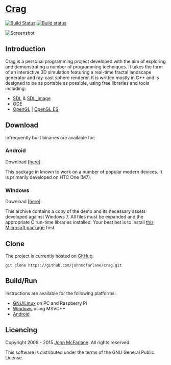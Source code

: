 # [Crag](https://github.com/johnmcfarlane/crag)

[![Build Status](https://travis-ci.org/johnmcfarlane/crag.svg?branch=develop)](https://travis-ci.org/johnmcfarlane/crag)
[![Build status](https://ci.appveyor.com/api/projects/status/b1x763k4ydpiwyuu/branch/develop?svg=true)](https://ci.appveyor.com/project/johnmcfarlane/crag/branch/develop)

![Screenshot](http://john.mcfarlane.name/projects/crag.png)

## Introduction

Crag is a personal programming project developed with the aim of exploring and demonstrating a number of programming techniques.
It takes the form of an interactive 3D simulation featuring a real-time fractal landscape generator and ray-cast sphere renderer.
It is written mostly in C++ and is designed to be as portable as possible, using free libraries and tools including:

- [SDL](http://www.libsdl.org/) & [SDL_image](https://www.libsdl.org/projects/SDL_image/)
- [ODE](http://www.ode.org/)
- [OpenGL](https://www.khronos.org/opengl/) | [OpenGL ES](https://www.khronos.org/opengles/)

## Download

Infrequently built binaries are available for:

### Android

Download [[here](https://drive.google.com/file/d/0BzcKPEavdc2NdUlfNTdmeTUwLTQ/edit?usp=sharing)].

This package in known to work on a number of popular modern devices. It is primarily developed on HTC One (M7).

### Windows

Download [[here](https://drive.google.com/file/d/0BzcKPEavdc2NQVVyMy1qSW9nTWs/edit?usp=sharing)].

This archive contains a copy of the demo and its necessary assets developed against Windows 7. All files must be expanded and the appropriate C run-time libraries installed. Your best bet is to install [this Microsoft package](https://www.microsoft.com/en-us/download/details.aspx?id=40784) first.

## Clone

The project is currently hosted on [GitHub](https://github.com/johnmcfarlane/crag).

```
git clone https://github.com/johnmcfarlane/crag.git
```

## Build/Run

Instructions are available for the following platforms:

- [GNU/Linux](README-linux.md) on PC and Raspberry Pi
- [Windows](README-windows.md) using MSVC++
- [Android](android/README.md)

## Licencing

Copyright 2009 - 2015 [John McFarlane](http://john.mcfarlane.name/). All rights reserved.

This software is distributed under the terms of the GNU General Public License.
